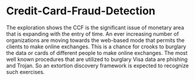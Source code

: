 # Credit-Card-Fraud-Detection
The exploration shows the CCF is the significant issue of monetary area that is expanding with the
entry of time. An ever increasing number of organizations are moving towards the web-based mode that
permits the clients to make online exchanges. This is a chance for crooks to
burglary the data or cards of different people to make online exchanges. The most
well known procedures that are utilized to burglary Visa data are phishing and Trojan.
So an extortion discovery framework is expected to recognize such exercises.
